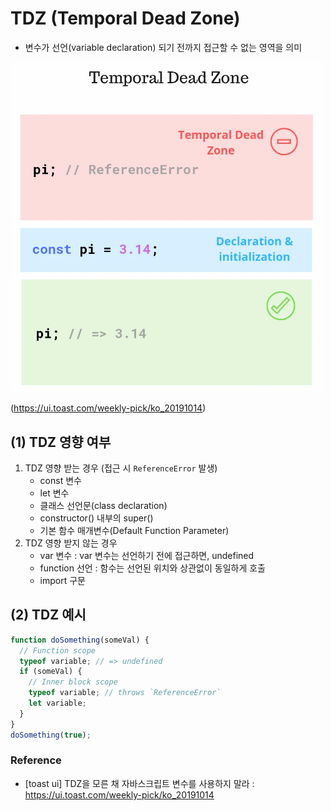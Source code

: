 # TDZ (Temporal Dead Zone)

- 변수가 선언(variable declaration) 되기 전까지 접근할 수 없는 영역을 의미

<img src="const-tdz.png" width="500">

(https://ui.toast.com/weekly-pick/ko_20191014)


## (1) TDZ 영향 여부

1. TDZ 영향 받는 경우 (접근 시 `ReferenceError` 발생)
   - const 변수
   - let 변수
   - 클래스 선언문(class declaration)
   - constructor() 내부의 super()
   - 기본 함수 매개변수(Default Function Parameter)
2. TDZ 영향 받지 않는 경우
   - var 변수 : var 변수는 선언하기 전에 접근하면, undefined
   - function 선언 : 함수는 선언된 위치와 상관없이 동일하게 호출
   - import 구문 


## (2) TDZ 예시


```javascript
function doSomething(someVal) {
  // Function scope
  typeof variable; // => undefined
  if (someVal) {
    // Inner block scope
    typeof variable; // throws `ReferenceError`
    let variable;
  }
}
doSomething(true);
```

### Reference

- [toast ui] TDZ을 모른 채 자바스크립트 변수를 사용하지 말라 : https://ui.toast.com/weekly-pick/ko_20191014
